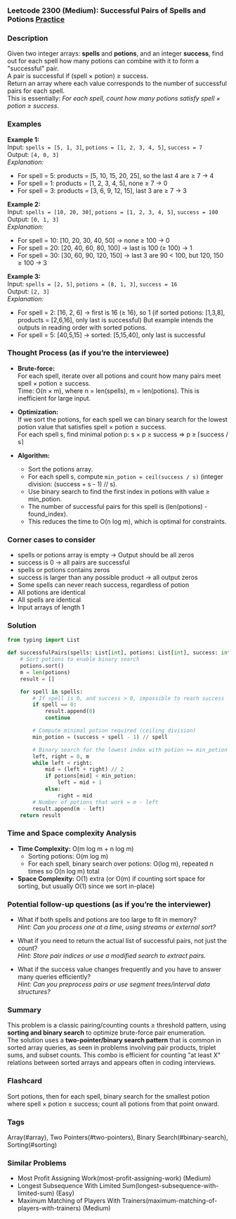 ### Leetcode 2300 (Medium): Successful Pairs of Spells and Potions [Practice](https://leetcode.com/problems/successful-pairs-of-spells-and-potions)

### Description  
Given two integer arrays: **spells** and **potions**, and an integer **success**, find out for each spell how many potions can combine with it to form a "successful" pair.  
A pair is successful if (spell × potion) ≥ success.  
Return an array where each value corresponds to the number of successful pairs for each spell.  
This is essentially: _For each spell, count how many potions satisfy spell × potion ≥ success_.

### Examples  

**Example 1:**  
Input: `spells = [5, 1, 3]`, `potions = [1, 2, 3, 4, 5]`, `success = 7`  
Output: `[4, 0, 3]`  
*Explanation:*
- For spell = 5: products = [5, 10, 15, 20, 25], so the last 4 are ≥ 7 → 4
- For spell = 1: products = [1, 2, 3, 4, 5], none ≥ 7 → 0
- For spell = 3: products = [3, 6, 9, 12, 15], last 3 are ≥ 7 → 3

**Example 2:**  
Input: `spells = [10, 20, 30]`, `potions = [1, 2, 3, 4, 5]`, `success = 100`  
Output: `[0, 1, 3]`  
*Explanation:*
- For spell = 10: [10, 20, 30, 40, 50] → none ≥ 100 → 0  
- For spell = 20: [20, 40, 60, 80, 100] → last is 100 (≥ 100) → 1  
- For spell = 30: [30, 60, 90, 120, 150] → last 3 are 90 < 100, but 120, 150 ≥ 100 → 3  

**Example 3:**  
Input: `spells = [2, 5]`, `potions = [8, 1, 3]`, `success = 16`  
Output: `[2, 3]`  
*Explanation:*
- For spell = 2: [16, 2, 6] → first is 16 (≥ 16), so 1
  (if sorted potions: [1,3,8], products = [2,6,16], only last is successful)
  But example intends the outputs in reading order with sorted potions.
- For spell = 5: [40,5,15] → sorted: [5,15,40], only last is successful

### Thought Process (as if you’re the interviewee)  
- **Brute-force:**  
  For each spell, iterate over all potions and count how many pairs meet spell × potion ≥ success.  
  Time: O(n × m), where n = len(spells), m = len(potions). This is inefficient for large input.

- **Optimization:**  
  If we sort the potions, for each spell we can binary search for the lowest potion value that satisfies spell × potion ≥ success.  
  For each spell s, find minimal potion p: s × p ≥ success ⇒ p ≥ ⌈success / s⌉

- **Algorithm:**  
  - Sort the potions array.
  - For each spell s, compute `min_potion = ceil(success / s)` (integer division: (success + s - 1) // s).
  - Use binary search to find the first index in potions with value ≥ min_potion.
  - The number of successful pairs for this spell is (len(potions) - found_index).
  - This reduces the time to O(n log m), which is optimal for constraints.

### Corner cases to consider  
- spells or potions array is empty → Output should be all zeros  
- success is 0 → all pairs are successful  
- spells or potions contains zeros  
- success is larger than any possible product → all output zeros  
- Some spells can never reach success, regardless of potion  
- All potions are identical  
- All spells are identical  
- Input arrays of length 1

### Solution

```python
from typing import List

def successfulPairs(spells: List[int], potions: List[int], success: int) -> List[int]:
    # Sort potions to enable binary search
    potions.sort()
    m = len(potions)
    result = []

    for spell in spells:
        # If spell is 0, and success > 0, impossible to reach success
        if spell == 0:
            result.append(0)
            continue

        # Compute minimal potion required (ceiling division)
        min_potion = (success + spell - 1) // spell

        # Binary search for the lowest index with potion >= min_potion
        left, right = 0, m
        while left < right:
            mid = (left + right) // 2
            if potions[mid] < min_potion:
                left = mid + 1
            else:
                right = mid
        # Number of potions that work = m - left
        result.append(m - left)
    return result
```

### Time and Space complexity Analysis  

- **Time Complexity:** O(m log m + n log m)  
  - Sorting potions: O(m log m)
  - For each spell, binary search over potions: O(log m), repeated n times so O(n log m) total  
- **Space Complexity:** O(1) extra (or O(m) if counting sort space for sorting, but usually O(1) since we sort in-place)

### Potential follow-up questions (as if you’re the interviewer)  

- What if both spells and potions are too large to fit in memory?  
  *Hint: Can you process one at a time, using streams or external sort?*

- What if you need to return the actual list of successful pairs, not just the count?  
  *Hint: Store pair indices or use a modified search to extract pairs.*

- What if the success value changes frequently and you have to answer many queries efficiently?  
  *Hint: Can you preprocess pairs or use segment trees/interval data structures?*

### Summary
This problem is a classic pairing/counting counts ≥ threshold pattern, using **sorting and binary search** to optimize brute-force pair enumeration.  
The solution uses a **two-pointer/binary search pattern** that is common in sorted array queries, as seen in problems involving pair products, triplet sums, and subset counts. This combo is efficient for counting "at least X" relations between sorted arrays and appears often in coding interviews.


### Flashcard
Sort potions, then for each spell, binary search for the smallest potion where spell × potion ≥ success; count all potions from that point onward.

### Tags
Array(#array), Two Pointers(#two-pointers), Binary Search(#binary-search), Sorting(#sorting)

### Similar Problems
- Most Profit Assigning Work(most-profit-assigning-work) (Medium)
- Longest Subsequence With Limited Sum(longest-subsequence-with-limited-sum) (Easy)
- Maximum Matching of Players With Trainers(maximum-matching-of-players-with-trainers) (Medium)